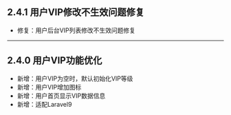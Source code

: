 ## 2.4.1 用户VIP修改不生效问题修复

- 修复：用户后台VIP列表修改不生效问题修复

---


## 2.4.0 用户VIP功能优化

- 新增：用户VIP为空时，默认初始化VIP等级
- 新增：用户VIP增加图标
- 新增：用户首页显示VIP数据信息
- 新增：适配Laravel9
